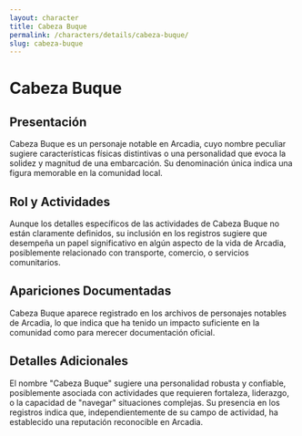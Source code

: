```yaml
---
layout: character
title: Cabeza Buque
permalink: /characters/details/cabeza-buque/
slug: cabeza-buque
---
```


# Cabeza Buque

## Presentación
Cabeza Buque es un personaje notable en Arcadia, cuyo nombre peculiar sugiere características físicas distintivas o una personalidad que evoca la solidez y magnitud de una embarcación. Su denominación única indica una figura memorable en la comunidad local.

## Rol y Actividades
Aunque los detalles específicos de las actividades de Cabeza Buque no están claramente definidos, su inclusión en los registros sugiere que desempeña un papel significativo en algún aspecto de la vida de Arcadia, posiblemente relacionado con transporte, comercio, o servicios comunitarios.

## Apariciones Documentadas
Cabeza Buque aparece registrado en los archivos de personajes notables de Arcadia, lo que indica que ha tenido un impacto suficiente en la comunidad como para merecer documentación oficial.

## Detalles Adicionales
El nombre "Cabeza Buque" sugiere una personalidad robusta y confiable, posiblemente asociada con actividades que requieren fortaleza, liderazgo, o la capacidad de "navegar" situaciones complejas. Su presencia en los registros indica que, independientemente de su campo de actividad, ha establecido una reputación reconocible en Arcadia.